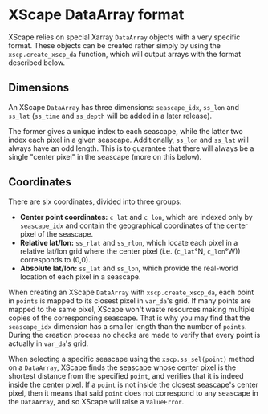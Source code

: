 # XScape DataArray format

XScape relies on special Xarray `DataArray` objects with a very specific format.
These objects can be created rather simply by using the `xscp.create_xscp_da` function, which will output arrays with the format described below.

## Dimensions

An XScape `DataArray` has three dimensions: `seascape_idx`, `ss_lon` and `ss_lat` (`ss_time` and `ss_depth` will be added in a later release).

The former gives a unique index to each seascape, while the latter two index each pixel in a given seascape.
Additionally, `ss_lon` and `ss_lat` will always have an odd length.
This is to guarantee that there will always be a single "center pixel" in the seascape (more on this below).

## Coordinates

There are six coordinates, divided into three groups:

- **Center point coordinates:** `c_lat` and `c_lon`, which are indexed only by `seascape_idx` and contain the geographical coordinates of the center pixel of the seascape.
- **Relative lat/lon:** `ss_rlat` and `ss_rlon`, which locate each pixel in a relative lat/lon grid where the center pixel (i.e. (`c_lat`°N, `c_lon`°W)) corresponds to (0,0).
- **Absolute lat/lon:** `ss_lat` and `ss_lon`, which provide the real-world location of each pixel in a seascape.

When creating an XScape `DataArray` with `xscp.create_xscp_da`, each point in `points` is mapped to its closest pixel in `var_da`'s grid.
If many points are mapped to the same pixel, XScape won't waste resources making multiple copies of the corresponding seascape.
That is why you may find that the `seascape_idx` dimension has a smaller length than the number of `points`.
During the creation process no checks are made to verify that every point is actually in `var_da`'s grid.

When selecting a specific seascape using the `xscp.ss_sel(point)` method on a `DataArray`, XScape finds the seascape whose center pixel is the shortest distance from the specified `point`, and verifies that it is indeed inside the center pixel.
If a `point` is not inside the closest seascape's center pixel, then it means that said `point` does not correspond to any seascape in the `DataArray`, and so XScape will raise a `ValueError`.
